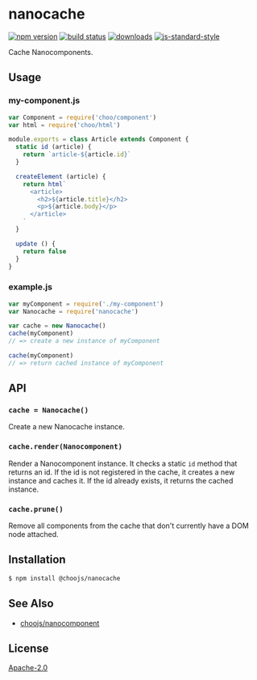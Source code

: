 # nanocache
[![npm version][2]][3] [![build status][4]][5]
[![downloads][8]][9] [![js-standard-style][10]][11]

Cache Nanocomponents.

## Usage
### my-component.js
```js
var Component = require('choo/component')
var html = require('choo/html')

module.exports = class Article extends Component {
  static id (article) {
    return `article-${article.id}`
  }

  createElement (article) {
    return html`
      <article>
        <h2>${article.title}</h2>
        <p>${article.body}</p>
      </article>
    `
  }

  update () {
    return false
  }
}
```

### example.js
```js
var myComponent = require('./my-component')
var Nanocache = require('nanocache')

var cache = new Nanocache()
cache(myComponent)
// => create a new instance of myComponent

cache(myComponent)
// => return cached instance of myComponent
```

## API
### `cache = Nanocache()`
Create a new Nanocache instance.

### `cache.render(Nanocomponent)`
Render a Nanocomponent instance. It checks a static `id` method that
returns an id. If the id is not registered in the cache, it creates a new
instance and caches it. If the id already exists, it returns the cached
instance.

### `cache.prune()`
Remove all components from the cache that don't currently have a DOM node
attached.

## Installation
```sh
$ npm install @choojs/nanocache
```

## See Also
- [choojs/nanocomponent](https://github.com/choojs/nanocomponent)

## License
[Apache-2.0](./LICENSE)

[0]: https://img.shields.io/badge/stability-experimental-orange.svg?style=flat-square
[1]: https://nodejs.org/api/documentation.html#documentation_stability_index
[2]: https://img.shields.io/npm/v/@choojs/nanocache.svg?style=flat-square
[3]: https://npmjs.org/package/@choojs/nanocache
[4]: https://img.shields.io/travis/yoshuawuyts/nanocache/master.svg?style=flat-square
[5]: https://travis-ci.org/yoshuawuyts/nanocache
[6]: https://img.shields.io/codecov/c/github/yoshuawuyts/nanocache/master.svg?style=flat-square
[7]: https://codecov.io/github/yoshuawuyts/nanocache
[8]: http://img.shields.io/npm/dm/nanocache.svg?style=flat-square
[9]: https://npmjs.org/package/nanocache
[10]: https://img.shields.io/badge/code%20style-standard-brightgreen.svg?style=flat-square
[11]: https://github.com/feross/standard
